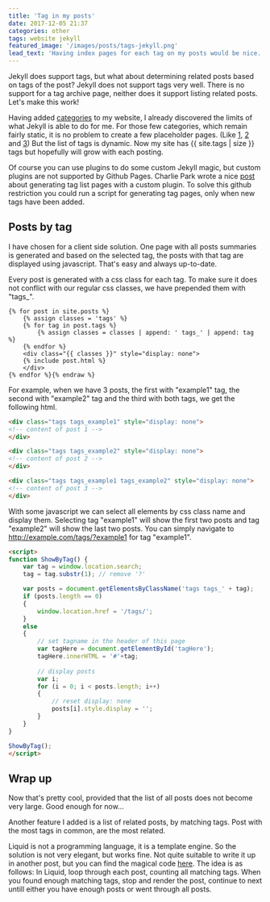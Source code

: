 ```yaml
---
title: 'Tag in my posts'
date: 2017-12-05 21:37
categories: other
tags: website jekyll
featured_image: '/images/posts/tags-jekyll.png'
lead_text: 'Having index pages for each tag on my posts would be nice.'
---
```


Jekyll does support tags, but what about determining related posts based on
tags of the post? Jekyll does not support tags very well. There is no support
for a tag archive page, neither does it support listing related posts. Let's
make this work!

Having added [categories](/posts/other/2017/08/21/new-website/) to my
website, I already discovered the limits of what Jekyll is able to do
for me. For those few categories, which remain fairly static, it is no
problem to create a few placeholder pages. (Like [1](/posts/development/), [2](/posts/security/) and [3](/posts/other/))
But the list of tags is dynamic. Now my site has {{ site.tags | size }}
tags but hopefully will grow with each posting.

Of course you can use plugins to do some custom Jekyll magic, but custom 
plugins are not supported by Github Pages. Charlie Park wrote a nice
[post](http://charliepark.org/tags-in-jekyll/) about generating tag list 
pages with a custom plugin. To solve this github restriction you could run
a script for generating tag pages, only when new tags have been added.

## Posts by tag
I have chosen for a client side solution. One page with all posts summaries
is generated and based on the selected tag, the posts with that tag are
displayed using javascript. That's easy and always up-to-date.

Every post is generated with a css class for each tag. To make sure
it does not conflict with our regular css classes, we have prepended
them with "tags_".

```html{% raw %}
{% for post in site.posts %}
    {% assign classes = 'tags' %}
    {% for tag in post.tags %}
        {% assign classes = classes | append: ' tags_' | append: tag %}
    {% endfor %} 
    <div class="{{ classes }}" style="display: none">
    {% include post.html %}
    </div>
{% endfor %}{% endraw %}
```

For example, when we have 3 posts, the first with "example1" tag, the 
second with "example2" tag and the third with both tags, we get the 
following html.

```html
<div class="tags tags_example1" style="display: none">
<!-- content of post 1 -->
</div>

<div class="tags tags_example2" style="display: none">
<!-- content of post 2 -->
</div>

<div class="tags tags_example1 tags_example2" style="display: none">
<!-- content of post 3 -->
</div>
```

With some javascript we can select all elements by css class name and 
display them. Selecting tag "example1" will show the first two posts
and tag "example2" will show the last two posts. You can simply 
navigate to http://example.com/tags/?example1 for tag "example1".

```html
<script>
function ShowByTag() {
    var tag = window.location.search;
    tag = tag.substr(1); // remove '?'

    var posts = document.getElementsByClassName('tags tags_' + tag);
    if (posts.length == 0)
    {
        window.location.href = '/tags/';
    }
    else
    {
        // set tagname in the header of this page
        var tagHere = document.getElementById('tagHere');
        tagHere.innerHTML = '#'+tag;
   
        // display posts
        var i;
        for (i = 0; i < posts.length; i++)
        {
            // reset display: none
            posts[i].style.display = ''; 
        }
    }
}

ShowByTag();
</script>
```

## Wrap up
Now that's pretty cool, provided that the list of all posts does not become
very large. Good enough for now...

Another feature I added is a list of related posts, by matching tags. Post with 
the most tags in common, are the most related.

Liquid is not a programming language, it is a template engine. So the solution is 
not very elegant, but works fine. Not quite suitable to write it up in another post,
but you can find the magical code [here](https://github.com/jkeuper/jkeuper.github.io/blob/master/_includes/related-posts.html).
The idea is as follows: In Liquid, loop through each post, counting all
matching tags. When you found enough matching tags, stop and render the post, 
continue to next untill either you have enough posts or went through all posts.
